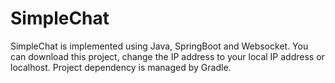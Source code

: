 # SimpleChat
SimpleChat is implemented using Java, SpringBoot and Websocket.
You can download this project, change the IP address to your local IP address or localhost.
Project dependency is managed by Gradle.

